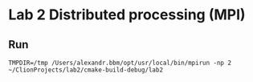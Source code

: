 # Lab 2 Distributed processing (MPI)

## Run

`TMPDIR=/tmp /Users/alexandr.bbm/opt/usr/local/bin/mpirun -np 2 ~/ClionProjects/lab2/cmake-build-debug/lab2`

